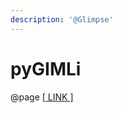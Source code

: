 ```yaml
---
description: '@Glimpse'
---
```


# pyGIMLi

@page [\[ LINK \] ](https://www.pygimli.org/index.html)
